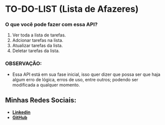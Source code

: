 # TO-DO-LIST (Lista de Afazeres)

### O que você pode fazer com essa API? 
1. Ver toda a lista de tarefas.
2. Adcionar tarefas na lista.
3. Atualizar tarefas da lista.
4. Deletar tarefas da lista.

### OBSERVAÇÃO:
* Essa API está em sua fase inicial, isso quer dizer que possa ser que haja algum erro de lógica, erros de uso, entre outros; podendo ser modificada a qualquer momento.

## Minhas Redes Sociais:
* [**Linkedin**](www.linkedin.com/in/nandoodev)
* [**GitHub**](https://github.com/nandoodev)
